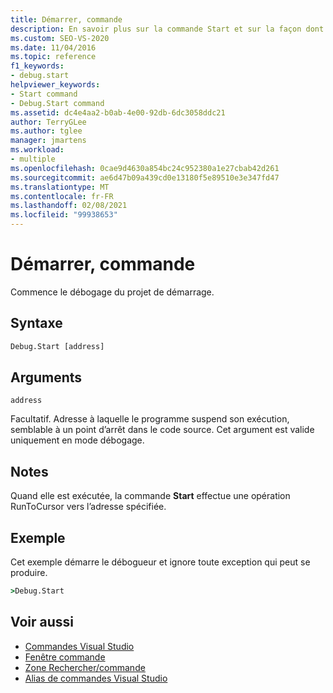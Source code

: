 ```yaml
---
title: Démarrer, commande
description: En savoir plus sur la commande Start et sur la façon dont elle commence le débogage du projet de démarrage.
ms.custom: SEO-VS-2020
ms.date: 11/04/2016
ms.topic: reference
f1_keywords:
- debug.start
helpviewer_keywords:
- Start command
- Debug.Start command
ms.assetid: dc4e4aa2-b0ab-4e00-92db-6dc3058ddc21
author: TerryGLee
ms.author: tglee
manager: jmartens
ms.workload:
- multiple
ms.openlocfilehash: 0cae9d4630a854bc24c952380a1e27cbab42d261
ms.sourcegitcommit: ae6d47b09a439cd0e13180f5e89510e3e347fd47
ms.translationtype: MT
ms.contentlocale: fr-FR
ms.lasthandoff: 02/08/2021
ms.locfileid: "99938653"
---
```

# <a name="start-command"></a>Démarrer, commande
Commence le débogage du projet de démarrage.

## <a name="syntax"></a>Syntaxe

```cmd
Debug.Start [address]
```

## <a name="arguments"></a>Arguments
`address`

Facultatif. Adresse à laquelle le programme suspend son exécution, semblable à un point d’arrêt dans le code source. Cet argument est valide uniquement en mode débogage.

## <a name="remarks"></a>Notes
Quand elle est exécutée, la commande **Start** effectue une opération RunToCursor vers l’adresse spécifiée.

## <a name="example"></a>Exemple
Cet exemple démarre le débogueur et ignore toute exception qui peut se produire.

```cmd
>Debug.Start
```

## <a name="see-also"></a>Voir aussi

- [Commandes Visual Studio](../../ide/reference/visual-studio-commands.md)
- [Fenêtre commande](../../ide/reference/command-window.md)
- [Zone Rechercher/commande](../../ide/find-command-box.md)
- [Alias de commandes Visual Studio](../../ide/reference/visual-studio-command-aliases.md)
